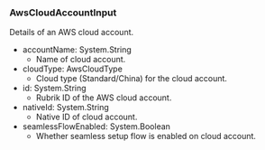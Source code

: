 ### AwsCloudAccountInput
Details of an AWS cloud account.

- accountName: System.String
  - Name of cloud account.
- cloudType: AwsCloudType
  - Cloud type (Standard/China) for the cloud account.
- id: System.String
  - Rubrik ID of the AWS cloud account.
- nativeId: System.String
  - Native ID of cloud account.
- seamlessFlowEnabled: System.Boolean
  - Whether seamless setup flow is enabled on cloud account.
